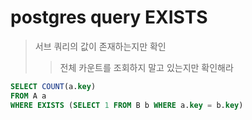 # postgres query EXISTS

> 서브 쿼리의 값이 존재하는지만 확인
>
> > 전체 카운트를 조회하지 말고 있는지만 확인해라

```SQL
SELECT COUNT(a.key)
FROM A a
WHERE EXISTS (SELECT 1 FROM B b WHERE a.key = b.key)
```
